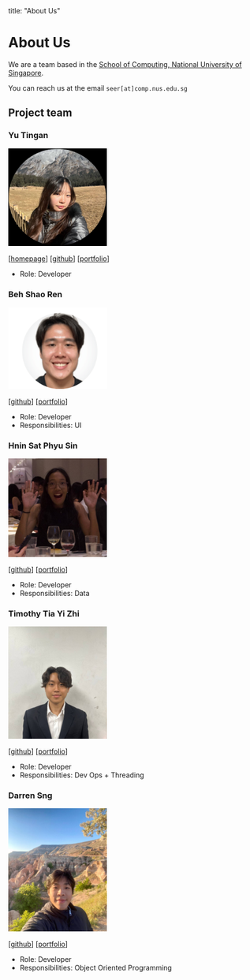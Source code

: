 <frontmatter>
  title: "About Us"
</frontmatter>

# About Us

We are a team based in the [School of Computing, National University of Singapore](http://www.comp.nus.edu.sg).

You can reach us at the email `seer[at]comp.nus.edu.sg`

## Project team

### Yu Tingan

<img src="images/llamawithhats.png" width="200px">

[[homepage](https://llamawithhats.github.io/ip/)]
[[github](https://github.com/llamawithhats)]
[[portfolio](team/llamawithhats.md)]

* Role: Developer

### Beh Shao Ren

<img src="images/ren0716.png" width="200px">

[[github](http://github.com/ren0716)]
[[portfolio](team/ren0716.md)]

* Role: Developer
* Responsibilities: UI

### Hnin Sat Phyu Sin

<img src="images/hninsatphyusin.png" width="200px">

[[github](http://github.com/hninsatphyusin)] [[portfolio](team/hninsatphyusin.md)]

* Role: Developer
* Responsibilities: Data

### Timothy Tia Yi Zhi

<img src="images/timxthytia.png" width="200px">

[[github](http://github.com/timxthytia)]
[[portfolio](team/timxthytia.md)]

* Role: Developer
* Responsibilities: Dev Ops + Threading

### Darren Sng

<img src="images/sngdarren.png" width="200px">

[[github](http://github.com/sngdarren)]
[[portfolio](team/sngdarren.md)]

* Role: Developer
* Responsibilities: Object Oriented Programming
